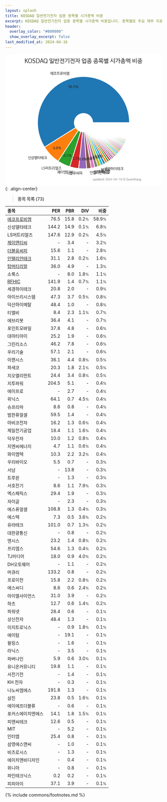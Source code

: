```yaml
---
layout: splash
title: KOSDAQ 일반전기전자 업종 종목별 시가총액 비중
excerpt: KOSDAQ 일반전기전자 업종 종목별 시가총액 비중입니다. 종목별로 주요 재무 지표를 함께 표시합니다.
header:
  overlay_color: "#800000"
  show_overlay_excerpt: false
last_modified_at: 2024-04-16
---
```



![KOSDAQ 일반전기전자 업종 종목별 시가총액 비중](/stats/sector/images/kosdaq_업종_일반전기전자_종목.png){: .align-center}


> **종목 목록 (73)**<a id="list"></a>

| **종목** | **PER** | **PBR** | **DIV** | **비중** |
| :------- | ------: | ------: | ------: | -------: |
| [에코프로비엠](/247540/) | 76.5 | 15.8 | 0.2<small>%</small> | 58.9<small>%</small> |
| 신성델타테크 | 144.2 | 14.9 | 0.1<small>%</small> | 6.8<small>%</small> |
| LS머트리얼즈 | 147.6 | 12.9 | 0.2<small>%</small> | 4.5<small>%</small> |
| [제이앤티씨](/204270/) | - | 3.4 | - | 3.2<small>%</small> |
| [더블유씨피](/393890/) | 15.6 | 1.1 | - | 2.8<small>%</small> |
| [인텔리안테크](/189300/) | 31.1 | 2.8 | 0.2<small>%</small> | 1.6<small>%</small> |
| [탑머티리얼](/360070/) | 36.0 | 4.9 | - | 1.3<small>%</small> |
| 소룩스 | - | 8.0 | 1.8<small>%</small> | 1.1<small>%</small> |
| [RFHIC](/218410/) | 141.9 | 1.4 | 0.7<small>%</small> | 1.1<small>%</small> |
| 세경하이테크 | 20.8 | 2.0 | - | 0.9<small>%</small> |
| 아이쓰리시스템 | 47.3 | 3.7 | 0.5<small>%</small> | 0.8<small>%</small> |
| 덕산하이메탈 | 48.4 | 1.0 | - | 0.8<small>%</small> |
| 티엘비 | 8.4 | 2.3 | 1.1<small>%</small> | 0.7<small>%</small> |
| 에브리봇 | 36.4 | 4.1 | - | 0.7<small>%</small> |
| 포인트모바일 | 37.8 | 4.8 | - | 0.6<small>%</small> |
| 대아티아이 | 25.2 | 1.9 | - | 0.6<small>%</small> |
| 그린리소스 | 46.2 | 7.8 | - | 0.6<small>%</small> |
| 우리기술 | 57.1 | 2.1 | - | 0.6<small>%</small> |
| 이랜시스 | 36.1 | 4.4 | 0.8<small>%</small> | 0.5<small>%</small> |
| 파세코 | 20.3 | 1.8 | 2.1<small>%</small> | 0.5<small>%</small> |
| 지오엘리먼트 | 24.4 | 3.4 | 0.8<small>%</small> | 0.5<small>%</small> |
| 지투파워 | 204.5 | 5.1 | - | 0.4<small>%</small> |
| 에이프로 | - | 2.7 | - | 0.4<small>%</small> |
| 위닉스 | 64.1 | 0.7 | 4.5<small>%</small> | 0.4<small>%</small> |
| 슈프리마 | 8.6 | 0.8 | - | 0.4<small>%</small> |
| 범한퓨얼셀 | 59.5 | 1.4 | - | 0.4<small>%</small> |
| 아비코전자 | 16.2 | 1.3 | 0.6<small>%</small> | 0.4<small>%</small> |
| 제일전기공업 | 18.4 | 1.1 | 1.6<small>%</small> | 0.4<small>%</small> |
| 덕우전자 | 10.0 | 1.2 | 0.8<small>%</small> | 0.4<small>%</small> |
| 지엔씨에너지 | 4.7 | 1.1 | 0.6<small>%</small> | 0.4<small>%</small> |
| 와이엠텍 | 10.3 | 2.2 | 3.2<small>%</small> | 0.4<small>%</small> |
| 우리바이오 | 5.5 | 0.7 | - | 0.3<small>%</small> |
| 서남 | - | 13.8 | - | 0.3<small>%</small> |
| 트루윈 | - | 1.3 | - | 0.3<small>%</small> |
| 서호전기 | 8.6 | 1.1 | 7.9<small>%</small> | 0.3<small>%</small> |
| 엑스페릭스 | 29.4 | 1.9 | - | 0.3<small>%</small> |
| 자이글 | - | 2.3 | - | 0.3<small>%</small> |
| 에스퓨얼셀 | 108.8 | 1.3 | 0.4<small>%</small> | 0.3<small>%</small> |
| 에스텍 | 7.3 | 0.5 | 3.6<small>%</small> | 0.2<small>%</small> |
| 유라테크 | 101.0 | 0.7 | 1.3<small>%</small> | 0.2<small>%</small> |
| 대한광통신 | - | 0.8 | - | 0.2<small>%</small> |
| 엔시스 | 23.2 | 1.4 | 0.8<small>%</small> | 0.2<small>%</small> |
| 프리엠스 | 54.6 | 1.3 | 0.4<small>%</small> | 0.2<small>%</small> |
| TJ미디어 | 18.0 | 0.9 | 4.0<small>%</small> | 0.2<small>%</small> |
| DH오토웨어 | - | 1.1 | - | 0.2<small>%</small> |
| 머큐리 | 133.2 | 0.8 | - | 0.2<small>%</small> |
| 프로이천 | 15.8 | 2.2 | 0.8<small>%</small> | 0.2<small>%</small> |
| 에스씨디 | 8.6 | 0.6 | 2.4<small>%</small> | 0.2<small>%</small> |
| 아이엘사이언스 | 31.0 | 3.9 | - | 0.2<small>%</small> |
| 하츠 | 12.7 | 0.6 | 1.4<small>%</small> | 0.2<small>%</small> |
| 파워넷 | 28.4 | 0.6 | - | 0.1<small>%</small> |
| 상신전자 | 48.4 | 1.3 | - | 0.1<small>%</small> |
| 이지트로닉스 | - | 0.9 | 1.8<small>%</small> | 0.1<small>%</small> |
| 에이텀 | - | 19.1 | - | 0.1<small>%</small> |
| 윌링스 | - | 1.6 | - | 0.1<small>%</small> |
| 라닉스 | - | 3.5 | - | 0.1<small>%</small> |
| 파버나인 | 5.9 | 0.6 | 3.0<small>%</small> | 0.1<small>%</small> |
| 유니온커뮤니티 | 19.8 | 1.1 | - | 0.1<small>%</small> |
| 서전기전 | - | 1.4 | - | 0.1<small>%</small> |
| KH 전자 | - | 0.3 | - | 0.1<small>%</small> |
| 나노씨엠에스 | 191.8 | 1.3 | - | 0.1<small>%</small> |
| 삼진 | 23.8 | 0.5 | 1.6<small>%</small> | 0.1<small>%</small> |
| 에이에프더블류 | - | 0.6 | - | 0.1<small>%</small> |
| 포커스에이치엔에스 | 14.1 | 1.8 | 1.5<small>%</small> | 0.1<small>%</small> |
| 피앤씨테크 | 12.6 | 0.5 | - | 0.1<small>%</small> |
| MIT | - | 5.2 | - | 0.1<small>%</small> |
| 인터엠 | 25.4 | 0.8 | - | 0.1<small>%</small> |
| 삼영에스앤씨 | - | 1.0 | - | 0.1<small>%</small> |
| 비츠로시스 | - | 1.3 | - | 0.1<small>%</small> |
| 에이치앤비디자인 | - | 0.4 | - | 0.1<small>%</small> |
| 위니아 | - | 0.8 | - | 0.1<small>%</small> |
| 파인테크닉스 | 0.2 | 0.2 | - | 0.1<small>%</small> |
| 피피아이 | 37.1 | 3.9 | - | 0.1<small>%</small> |

{% include commons/footnotes.md %}